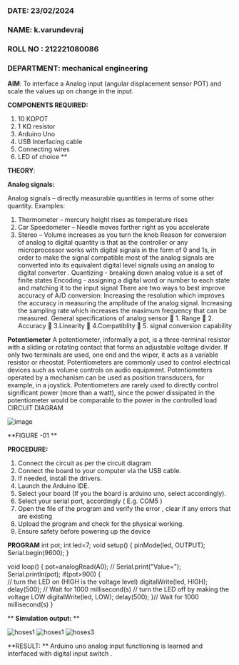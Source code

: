  ###  DATE: 23/02/2024 

###  NAME: k.varundevraj 
###  ROLL NO : 212221080086
###  DEPARTMENT: mechanical engineering 

**AIM**:  To interface a Analog  input (angular displacement sensor POT) and scale the values up on change in the input.


**COMPONENTS REQUIRED:**
1.	10 KΩPOT
2.	1 KΩ resistor 
3.	Arduino Uno 
4.	USB Interfacing cable 
5.	Connecting wires 
6.	LED of choice 
**


**THEORY**: 

**Analog signals:**

Analog signals – directly measurable quantities in terms of some other quantity.
Examples:
1. Thermometer – mercury height rises as temperature rises
2. Car Speedometer – Needle moves farther right as you accelerate
3. Stereo – Volume increases as you turn the knob
Reason for conversion of analog to digital quantity is that as the controller or any microprocessor works with digital signals in the form of 0 and 1s, in order to make the signal compatible  most of the analog signals are converted into its equivalent digital level signals using an analog to digital converter .
Quantizing - breaking down analog value is a set of finite states
Encoding - assigning a digital word or number to each state and matching it to the input signal
 There are two ways to best improve accuracy of A/D conversion:
Increasing the resolution which improves the accuracy in measuring the amplitude of the analog signal.
Increasing the sampling rate which increases the maximum frequency that can be measured.
General specifications of analog sensor
	1. Range
	2. Accuracy
	3.Linearity
	4.Compatiblity
	5. signal conversion capability

**Potentiometer**
A potentiometer, informally a pot, is a three-terminal resistor with a sliding or rotating contact that forms an adjustable voltage divider. If only two terminals are used, one end and the wiper, it acts as a variable resistor or rheostat.
Potentiometers are commonly used to control electrical devices such as volume controls on audio equipment. Potentiometers operated by a mechanism can be used as position transducers, for example, in a joystick. Potentiometers are rarely used to directly control significant power (more than a watt), since the power dissipated in the potentiometer would be comparable to the power in the controlled load
CIRCUIT DIAGRAM





![image](https://user-images.githubusercontent.com/36288975/163530788-eec3cdc3-95e8-4d2d-8349-6d0ea4c9439c.png)

**FIGURE -01
**

**PROCEDURE:**

1.	Connect the circuit as per the circuit diagram 
2.	Connect the board to your computer via the USB cable.
3.	If needed, install the drivers.
4.	Launch the Arduino IDE.
5.	Select your board (If you the board is arduino uno, select accordingly).
6.	Select your serial port, accordingly ( E.g. COM5 )
7.	Open the file of the program  and verify the error , clear if any errors that are existing 
8.	Upload the program and check for the physical working. 
9.	Ensure safety before powering up the device 



**PROGRAM** 
 int pot;
int led=7;
void setup()
{
  pinMode(led, OUTPUT);
  Serial.begin(9600);
}

void loop()
{
  pot=analogRead(A0);
//  Serial.print("Value=");
  Serial.println(pot);
  if(pot>900)
  {  
  // turn the LED on (HIGH is the voltage level)
  digitalWrite(led, HIGH);
  delay(500); // Wait for 1000 millisecond(s)
  // turn the LED off by making the voltage LOW
  digitalWrite(led, LOW);
  delay(500);
  }// Wait for 1000 millisecond(s)
}









**
**Simulation output:** 
**

![hoses1](https://github.com/varundevraj212221080086/EXPERIMENT-NO--02-INTERFACING-ANALOG-INPUT-SENSOR-POT-WITH-ARDUINO-/assets/161024553/5c7cfc40-2894-4e5d-a030-ecc0ef30131a)
![hoses1](https://github.com/varundevraj212221080086/EXPERIMENT-NO--02-INTERFACING-ANALOG-INPUT-SENSOR-POT-WITH-ARDUINO-/assets/161024553/5097f11e-f770-4293-9ec7-499e7fef1a49)
![hoses3](https://github.com/varundevraj212221080086/EXPERIMENT-NO--02-INTERFACING-ANALOG-INPUT-SENSOR-POT-WITH-ARDUINO-/assets/161024553/d6d82fcc-c2b3-4c85-b85c-7345a8f54efe)












**RESULT: ** Arduino uno analog input functioning is learned and interfaced with digital input switch .
